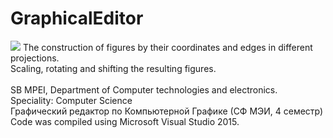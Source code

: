 # GraphicalEditor
![](http://savepic.ru/14516160.png)
The construction of figures by their coordinates and edges in different projections.<br>
Scaling, rotating and shifting the resulting figures.<br><br>
SB MPEI, Department of Computer technologies and electronics.<br>
Speciality: Computer Science<br>
Графический редактор по Компьютерной Графике (СФ МЭИ, 4 семестр)<br>
Code was compiled using Microsoft Visual Studio 2015.
